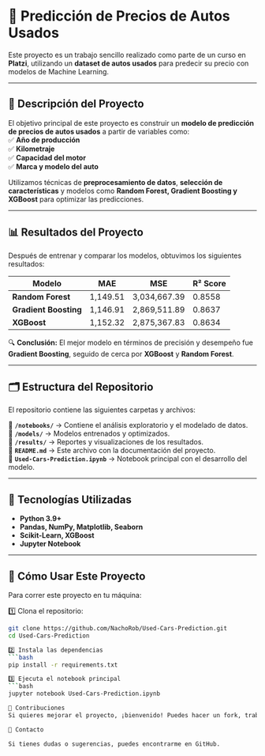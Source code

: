 # 🚗 Predicción de Precios de Autos Usados  

Este proyecto es un trabajo sencillo realizado como parte de un curso en **Platzi**, utilizando un **dataset de autos usados** para predecir su precio con modelos de Machine Learning.  

---

## 📌 **Descripción del Proyecto**  
El objetivo principal de este proyecto es construir un **modelo de predicción de precios de autos usados** a partir de variables como:  
✅ **Año de producción**  
✅ **Kilometraje**  
✅ **Capacidad del motor**  
✅ **Marca y modelo del auto**  

Utilizamos técnicas de **preprocesamiento de datos**, **selección de características** y modelos como **Random Forest, Gradient Boosting y XGBoost** para optimizar las predicciones.  

---

## 📊 **Resultados del Proyecto**  
Después de entrenar y comparar los modelos, obtuvimos los siguientes resultados:

| **Modelo**          | **MAE**       | **MSE**        | **R² Score**  |
|--------------------|--------------|--------------|--------------|
| **Random Forest**   | 1,149.51     | 3,034,667.39 | 0.8558       |
| **Gradient Boosting** | 1,146.91   | 2,869,511.89 | 0.8637       |
| **XGBoost**         | 1,152.32     | 2,875,367.83 | 0.8634       |

🔍 **Conclusión:** El mejor modelo en términos de precisión y desempeño fue **Gradient Boosting**, seguido de cerca por **XGBoost** y **Random Forest**.

---

## 🗂️ **Estructura del Repositorio**  
El repositorio contiene las siguientes carpetas y archivos:  

📂 **`/notebooks/`** → Contiene el análisis exploratorio y el modelado de datos.  
📂 **`/models/`** → Modelos entrenados y optimizados.  
📂 **`/results/`** → Reportes y visualizaciones de los resultados.  
📄 **`README.md`** → Este archivo con la documentación del proyecto.  
📄 **`Used-Cars-Prediction.ipynb`** → Notebook principal con el desarrollo del modelo.  

---

## 🚀 **Tecnologías Utilizadas**  
- **Python 3.9+**  
- **Pandas, NumPy, Matplotlib, Seaborn**  
- **Scikit-Learn, XGBoost**  
- **Jupyter Notebook**  

---

## 📌 **Cómo Usar Este Proyecto**  
Para correr este proyecto en tu máquina:  

1️⃣ Clona el repositorio:  
   ```bash
   git clone https://github.com/NachoRob/Used-Cars-Prediction.git
   cd Used-Cars-Prediction

2️⃣ Instala las dependencias
   ```bash
   pip install -r requirements.txt

3️⃣ Ejecuta el notebook principal
   ```bash
   jupyter notebook Used-Cars-Prediction.ipynb

🤝 Contribuciones
Si quieres mejorar el proyecto, ¡bienvenido! Puedes hacer un fork, trabajar en mejoras y enviar un pull request.
   
📩 Contacto

Si tienes dudas o sugerencias, puedes encontrarme en GitHub.

